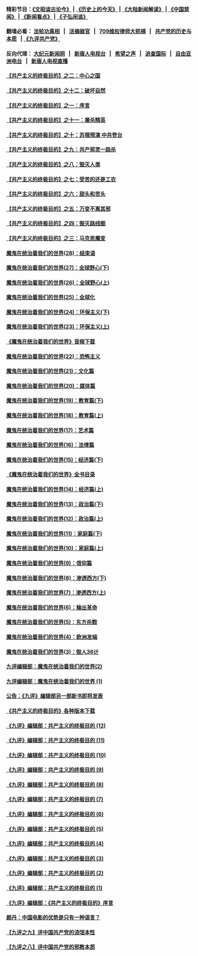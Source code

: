 #### 精彩节目：[《文昭谈古论今》](http://134.209.198.168/wenzhao) | [《历史上的今天》](http://134.209.198.168/today-in-history) | [《大陆新闻解读》](http://134.209.198.168/ntdtv-comedy) | [《中国禁闻》](http://134.209.198.168/ntdtv-news) | [《新闻看点》](http://134.209.198.168/news-insight) | [《子弘闲谈》](http://134.209.198.168/zihongxiantan/) 

  #### 翻墙必看： [法轮功真相](http://134.209.198.168:10000/videos/truth.html) &nbsp;&nbsp;|&nbsp;&nbsp; [活摘器官](http://134.209.198.168:10000/videos/res/Organs/) &nbsp;&nbsp;|&nbsp;&nbsp; [709维权律师大抓捕](http://134.209.198.168:10000/videos/709/) &nbsp;&nbsp;|&nbsp;&nbsp; [共产党的历史与本质](http://134.209.198.168:10000/videos/ccp.html) &nbsp;&nbsp;| [《九评共产党》](http://134.209.198.168:10000/videos/jiuping/) 

#### 反向代理： [大纪元新闻网](http://134.209.198.168:10080/) &nbsp;&nbsp;|&nbsp;&nbsp; [新唐人电视台](http://134.209.198.168:8000/) &nbsp;&nbsp;|&nbsp;&nbsp; [希望之声](http://134.209.198.168:8200/) &nbsp;&nbsp;|&nbsp;&nbsp; [追查国际](http://134.209.198.168:10010/) &nbsp;&nbsp;|&nbsp;&nbsp; [自由亚洲电台](http://134.209.198.168:9800/) &nbsp;&nbsp;|&nbsp;&nbsp; [新唐人电视直播](http://134.209.198.168/) 

#### [【共产主义的终极目的】之二：中心之国](../pages/nsc422/n11047728.md?t=03280336) 

#### [【共产主义的终极目的】之十二：破坏自然](../pages/nsc422/n11135214.md?t=03280336) 

#### [【共产主义的终极目的】之一：序言](../pages/nsc422/n11086077.md?t=03280336) 

#### [【共产主义的终极目的】之十一：屠杀精英](../pages/nsc422/n11118442.md?t=03280336) 

#### [【共产主义的终极目的】之十：苏俄预演 中共登台](../pages/nsc422/n11118424.md?t=03280336) 

#### [【共产主义的终极目的】之九：共产邪灵一路杀](../pages/nsc422/n11114139.md?t=03280336) 

#### [【共产主义的终极目的】之八：毁灭人类](../pages/nsc422/n11108503.md?t=03280336) 

#### [【共产主义的终极目的】之七：受苦的还是工农](../pages/nsc422/n11101809.md?t=03280336) 

#### [【共产主义的终极目的】之六：甜头和苦头](../pages/nsc422/n11096971.md?t=03280336) 

#### [【共产主义的终极目的】之五：万变不离其邪](../pages/nsc422/n11091285.md?t=03280336) 

#### [【共产主义的终极目的】之四：毁灭路线图](../pages/nsc422/n11086284.md?t=03280336) 

#### [【共产主义的终极目的】之三：马克思魔变](../pages/nsc422/n11061941.md?t=03280336) 

#### [魔鬼在统治着我们的世界(28)：结束语](../pages/nsc422/n10936246.md?t=03280336) 

#### [魔鬼在统治着我们的世界(27)：全球野心(下)](../pages/nsc422/n10928319.md?t=03280336) 

#### [魔鬼在统治着我们的世界(26)：全球野心(上)](../pages/nsc422/n10900318.md?t=03280336) 

#### [魔鬼在统治着我们的世界(25)：全球化](../pages/nsc422/n10788205.md?t=03280336) 

#### [魔鬼在统治着我们的世界(24)：环保主义(下)](../pages/nsc422/n10695307.md?t=03280336) 

#### [魔鬼在统治着我们的世界(23)：环保主义(上)](../pages/nsc422/n10688613.md?t=03280336) 

#### [《魔鬼在统治着我们的世界》音频下载](../pages/nsc422/n10635553.md?t=03280336) 

#### [魔鬼在统治着我们的世界(22)：恐怖主义](../pages/nsc422/n10614727.md?t=03280336) 

#### [魔鬼在统治着我们的世界(21)：文化篇](../pages/nsc422/n10597706.md?t=03280336) 

#### [魔鬼在统治着我们的世界(20)：媒体篇](../pages/nsc422/n10586579.md?t=03280336) 

#### [魔鬼在统治着我们的世界(19)：教育篇(下)](../pages/nsc422/n10564808.md?t=03280336) 

#### [魔鬼在统治着我们的世界(18)：教育篇(上)](../pages/nsc422/n10526970.md?t=03280336) 

#### [魔鬼在统治着我们的世界(17)：艺术篇](../pages/nsc422/n10499093.md?t=03280336) 

#### [魔鬼在统治着我们的世界(16)：法律篇](../pages/nsc422/n10485969.md?t=03280336) 

#### [魔鬼在统治着我们的世界(15)：经济篇(下)](../pages/nsc422/n10469975.md?t=03280336) 

#### [《魔鬼在统治着我们的世界》全书目录](../pages/nsc422/n10464261.md?t=03280336) 

#### [魔鬼在统治着我们的世界(14)：经济篇(上)](../pages/nsc422/n10457370.md?t=03280336) 

#### [魔鬼在统治着我们的世界(13)：政治篇(下)](../pages/nsc422/n10448270.md?t=03280336) 

#### [魔鬼在统治着我们的世界(12)：政治篇(上)](../pages/nsc422/n10444576.md?t=03280336) 

#### [魔鬼在统治着我们的世界(11)：家庭篇(下)](../pages/nsc422/n10440961.md?t=03280336) 

#### [魔鬼在统治着我们的世界(10)：家庭篇(上)](../pages/nsc422/n10435448.md?t=03280336) 

#### [魔鬼在统治着我们的世界(9)：信仰篇](../pages/nsc422/n10432159.md?t=03280336) 

#### [魔鬼在统治着我们的世界(8)：渗透西方(下)](../pages/nsc422/n10429603.md?t=03280336) 

#### [魔鬼在统治着我们的世界(7)：渗透西方(上)](../pages/nsc422/n10426013.md?t=03280336) 

#### [魔鬼在统治着我们的世界(6)：输出革命](../pages/nsc422/n10421536.md?t=03280336) 

#### [魔鬼在统治着我们的世界(5)：东方杀戮](../pages/nsc422/n10417707.md?t=03280336) 

#### [魔鬼在统治着我们的世界(4)：欧洲发端](../pages/nsc422/n10414890.md?t=03280336) 

#### [魔鬼在统治着我们的世界(3)：毁人36计](../pages/nsc422/n10411583.md?t=03280336) 

#### [九评编辑部：魔鬼在统治着我们的世界(2)](../pages/nsc422/n10410036.md?t=03280336) 

#### [九评编辑部：魔鬼在统治着我们的世界 (1)](../pages/nsc422/n10406825.md?t=03280336) 

#### [公告：《九评》编辑部另一部新书即将发表](../pages/nsc422/n10405104.md?t=03280336) 

#### [《共产主义的终极目的》各种版本下载](../pages/nsc422/n10022138.md?t=03280336) 

#### [《九评》编辑部：共产主义的终极目的 (12)](../pages/nsc422/n9933272.md?t=03280336) 

#### [《九评》编辑部：共产主义的终极目的 (11)](../pages/nsc422/n9924973.md?t=03280336) 

#### [《九评》编辑部：共产主义的终极目的 (10)](../pages/nsc422/n9920883.md?t=03280336) 

#### [《九评》编辑部：共产主义的终极目的 (9)](../pages/nsc422/n9916363.md?t=03280336) 

#### [《九评》编辑部：共产主义的终极目的 (8)](../pages/nsc422/n9912488.md?t=03280336) 

#### [《九评》编辑部：共产主义的终极目的 (7)](../pages/nsc422/n9901176.md?t=03280336) 

#### [《九评》编辑部：共产主义的终极目的 (6)](../pages/nsc422/n9899359.md?t=03280336) 

#### [《九评》编辑部：共产主义的终极目的 (5)](../pages/nsc422/n9893174.md?t=03280336) 

#### [《九评》编辑部：共产主义的终极目的 (4)](../pages/nsc422/n9891246.md?t=03280336) 

#### [《九评》编辑部：共产主义的终极目的 (3)](../pages/nsc422/n9879879.md?t=03280336) 

#### [《九评》编辑部：共产主义的终极目的 (2)](../pages/nsc422/n9876205.md?t=03280336) 

#### [《九评》编辑部：共产主义的终极目的 (1)](../pages/nsc422/n9865857.md?t=03280336) 

#### [《九评》编辑部：《共产主义的终极目的》序言](../pages/nsc422/n9862666.md?t=03280336) 

#### [颜丹：中国电影的优势是只有一种语言？](../pages/nsc422/n9583062.md?t=03280336) 

#### [【九评之九】评中国共产党的流氓本性](../pages/nsc422/n737542.md?t=03280336) 

#### [【九评之八】评中国共产党的邪教本质](../pages/nsc422/n735942.md?t=03280336) 


